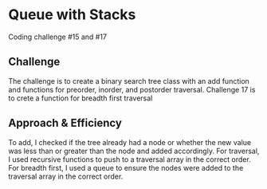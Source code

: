 # Queue with Stacks
Coding challenge #15 and #17

## Challenge
The challenge is to create a binary search tree class with an add function and functions for preorder, inorder, and postorder traversal. Challenge 17 is to crete a function for breadth first traversal

## Approach & Efficiency 
To add, I checked if the tree already had a node or whether the new value was less than or greater than the node and added accordingly. For traversal, I used recursive functions to push to a traversal array in the correct order. For breadth first, I used a queue to ensure the nodes were added to the traversal array in the correct order.